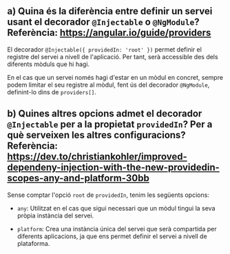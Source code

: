 ## a) Quina és la diferència entre definir un servei usant el decorador `@Injectable` o `@NgModule`? Referència: https://angular.io/guide/providers

El decorador `@Injectable({ providedIn: 'root' })` permet definir el registre del servei a nivell de l'aplicació. Per tant, serà accessible des dels diferents mòduls que hi hagi.

En el cas que un servei només hagi d'estar en un mòdul en concret, sempre podem limitar el seu registre al mòdul, fent ús del decorador `@NgModule`, definint-lo dins de `providers[]`.

## b) Quines altres opcions admet el decorador `@Injectable` per a la propietat `providedIn`? Per a què serveixen les altres configuracions? Referència: https://dev.to/christiankohler/improved-dependeny-injection-with-the-new-providedin-scopes-any-and-platform-30bb

Sense comptar l'opció `root` de `providedIn`, tenim les següents opcions:

- `any`: Utilitzat en el cas que sigui necessari que un mòdul tingui la seva pròpia instància del servei.

- `platform`: Crea una instància única del servei que serà compartida per diferents aplicacions, ja que ens permet definir el servei a nivell de plataforma.